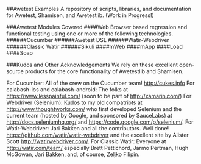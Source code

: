 ##Awetest Examples
A repository of scripts, libraries, and documentation for Awetest, Shamisen, and Awetestlib.
(Work in Progress!)

###Awetest Modules Covered
####Web
Browser based regression and functional testing using one or more of the following technologies.
######Cucumber
######Awetest DSL
######Watir-Webdriver
######Classic Watir
######Sikuli
####mWeb
####mApp
####Load
####Soap

###Kudos and Other Acknowledgements
We rely on these excellent open-source products for the core functionality of Awetestlib and Shamisen.

For Cucumber: All of the crew on the Cucumber team!  http://cukes.info
For calabash-ios and calabash-android: The folks at https://www.lesspainful.com/ (soon to be part of  http://xamarin.com/)
For Webdriver (Selenium):  Kudos to my old compatriots at http://www.thoughtworks.com/ who first developed Selenium and the current team (hosted by Google, and sponsored by SauceLabs) at http://docs.seleniumhq.org/ and https://code.google.com/p/selenium/.
For Watir-Webdriver: Jari Bakken and all the contributors.  Well done!  https://github.com/watir/watir-webdriver and the excellent site by Alister Scott http://watirwebdriver.com/.
For Classic Watir: Everyone at http://watir.com/team/ especially Brett Pettichord, Jarmo Pertman, Hugh McGowan, Jari Bakken, and, of course, Zeljko Filipin.
